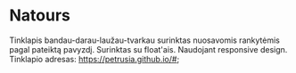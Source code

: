 # Natours
Tinklapis bandau-darau-laužau-tvarkau surinktas nuosavomis rankytėmis pagal pateiktą pavyzdį.
Surinktas su float'ais. Naudojant responsive design. 
Tinklapio adresas: https://petrusia.github.io/#;
